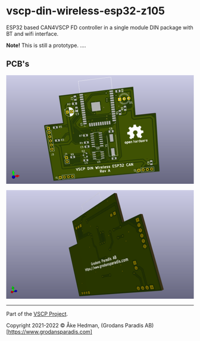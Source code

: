 # vscp-din-wireless-esp32-z105
ESP32 based CAN4VSCP FD controller in a single module DIN package with BT and wifi interface.

**Note!** This is still a prototype. ....

## PCB's
![Control Interface Top](./images/vscp-din-wireless-esp32-can-top.png)

![Control Interface Bottom](./images/vscp-din-wireless-esp32-can-bottom.png) 

---

Part of the [VSCP Project](https://www.vscp.org).

Copyright 2021-2022 © Åke Hedman, (Grodans Paradis AB)[https://www.grodansparadis.com]
